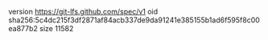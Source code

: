 version https://git-lfs.github.com/spec/v1
oid sha256:5c4dc215f3df2871af84acb337de9da91241e385155b1ad6f595f8c00ea877b2
size 11582
